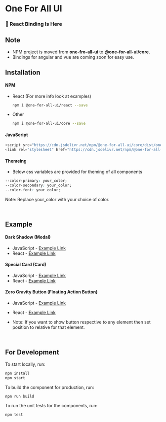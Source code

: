 # One For All UI

### 🎉 React Binding Is Here

## Note
- NPM project is moved from <b>one-fro-all-ui</b> to <b>@one-for-all-ui/core</b>.
- Bindings for angular and vue are coming soon for easy use.

## Installation
#### NPM
- React (For more info look at examples)
    ```bash
    npm i @one-for-all-ui/react --save
    ```
- Other
    ```bash
    npm i @one-for-all-ui/core --save
    ```

#### JavaScript
```javascript
<script src="https://cdn.jsdelivr.net/npm/@one-for-all-ui/core/dist/one-for-all-ui/one-for-all-ui.js"></script>
<link rel="stylesheet" href="https://cdn.jsdelivr.net/npm/@one-for-all-ui/core/dist/one-for-all-ui/one-for-all-ui.css">
```

#### Themeing
- Below css variables are provided for theming of all components
```css
--color-primary: your_color;
--color-secondary: your_color;
--color-font: your_color;
```

Note: Replace your_color with your choice of color.

<br />

## Example
#### Dark Shadow (Modal)
- JavaScript \- [Example Link](https://codesandbox.io/s/javascript-one-for-all-ui-darkshadow-modal-zkjmi)
- React \- [Example Link](https://codesandbox.io/s/react-one-for-all-ui-darkshadow-modal-r9lxx)

#### Special Card (Card)
- JavaScript \- [Example Link](https://codesandbox.io/s/javascript-one-for-all-ui-specialcard-card-insx1)
- React \- [Example Link](https://codesandbox.io/s/react-one-for-all-ui-specialcard-card-db04u)

#### Zero Gravity Button (Floating Action Button)
- JavaScript \- [Example Link](https://codesandbox.io/s/javascript-one-for-all-ui-zerogravitybutton-fab-8psx0)
- React \- [Example Link](https://codesandbox.io/s/react-one-for-all-ui-zerogravitybutton-fab-335lc)

- Note: If you want to show button respective to any element then set position to relative for that element.

<br />

## For Development

To start locally, run:

```bash
npm install
npm start
```

To build the component for production, run:

```bash
npm run build
```

To run the unit tests for the components, run:

```bash
npm test
```

